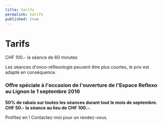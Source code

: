 ```yaml
---
title: tarifs
permalink: tarifs
published: true
---
```


# Tarifs

CHF 100.- la séance de 60 minutes

Les séances d'onco-réflexologie peuvent être plus courtes, le prix est adapté en conséquence.

### Offre spéciale à l'occasion de l'ouverture de l'Espace Reflexo au Lignon le 1 septembre 2016

**50% de rabais sur toutes les séances durant tout le mois de septembre. CHF 50.- la séance au lieu de CHF 100.-.**

Profitez en ! Contactez-moi pour un rendez-vous.
